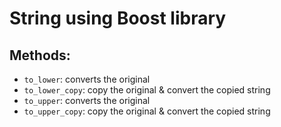 # String using Boost library
## Methods:
* `to_lower`: converts the original
* `to_lower_copy`: copy the original & convert the copied string
* `to_upper`: converts the original
* `to_upper_copy`: copy the original & convert the copied string
